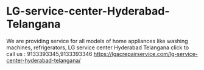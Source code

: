 # LG-service-center-Hyderabad-Telangana
We are providing service for all models of home appliances like washing machines, refrigerators, LG service center Hyderabad Telangana click to call us : 9133393345,9133393346 https://lgacrepairservice.com/lg-service-center-hyderabad-telangana/
